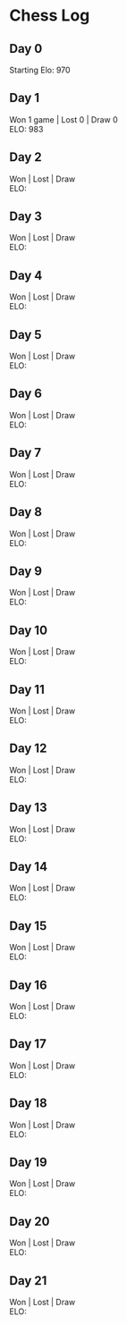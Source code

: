 # Chess Log

## Day 0
Starting Elo: 970

## Day 1
Won 1 game | Lost 0 | Draw 0  
ELO: 983

## Day 2
Won  | Lost  | Draw  
ELO:  

## Day 3
Won  | Lost  | Draw  
ELO:  

## Day 4
Won  | Lost  | Draw  
ELO:  

## Day 5
Won  | Lost  | Draw  
ELO:  

## Day 6
Won  | Lost  | Draw  
ELO:  

## Day 7
Won  | Lost  | Draw  
ELO:  

## Day 8
Won  | Lost  | Draw  
ELO:  

## Day 9
Won  | Lost  | Draw  
ELO:  

## Day 10
Won  | Lost  | Draw  
ELO:  

## Day 11
Won  | Lost  | Draw  
ELO:  

## Day 12
Won  | Lost  | Draw  
ELO:  

## Day 13
Won  | Lost  | Draw  
ELO:  

## Day 14
Won  | Lost  | Draw  
ELO:  

## Day 15
Won  | Lost  | Draw  
ELO:  

## Day 16
Won  | Lost  | Draw  
ELO:  

## Day 17
Won  | Lost  | Draw  
ELO:  

## Day 18
Won  | Lost  | Draw  
ELO:  

## Day 19
Won  | Lost  | Draw  
ELO:  

## Day 20
Won  | Lost  | Draw  
ELO:  

## Day 21
Won  | Lost  | Draw  
ELO:  
